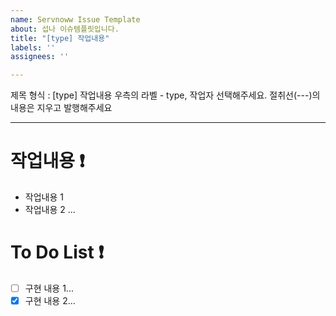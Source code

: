 ```yaml
---
name: Servnoww Issue Template
about: 섭나 이슈템플릿입니다.
title: "[type] 작업내용"
labels: ''
assignees: ''

---
```


제목 형식 : [type] 작업내용
우측의 라벨 - type, 작업자 선택해주세요.
절취선(---)의 내용은 지우고 발행해주세요

--------------------------------------

# 작업내용 ❗️

- 작업내용 1
- 작업내용 2
...

# To Do List ❗️

- [ ] 구현 내용 1...
- [x] 구현 내용 2...
